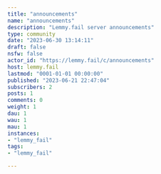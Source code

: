 ```yaml
---
title: "announcements" 
name: "announcements"
description: "Lemmy.fail server announcements"
type: community
date: "2023-06-30 13:14:11"
draft: false
nsfw: false
actor_id: "https://lemmy.fail/c/announcements"
host: lemmy.fail
lastmod: "0001-01-01 00:00:00"
published: "2023-06-21 22:47:04"
subscribers: 2
posts: 1
comments: 0
weight: 1
dau: 1
wau: 1
mau: 1
instances:
- "lemmy_fail"
tags: 
- "lemmy_fail"

---
```

